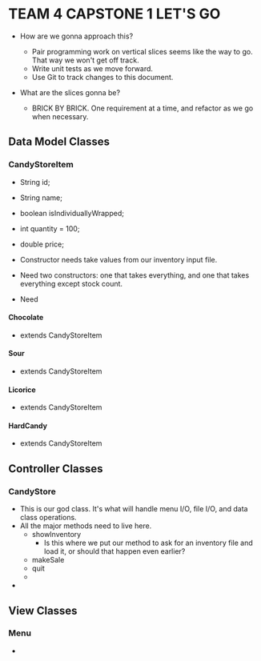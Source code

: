 # TEAM 4 CAPSTONE 1 LET'S GO
- How are we gonna approach this? 
  - Pair programming work on vertical slices seems like the way to go. That way we won't get off track. 
  - Write unit tests as we move forward.
  - Use Git to track changes to this document. 

- What are the slices gonna be?
  - BRICK BY BRICK. One requirement at a time, and refactor as we go when necessary.

## Data Model Classes
### CandyStoreItem 
- String id;
- String name;  
- boolean isIndividuallyWrapped; 
- int quantity = 100; 
- double price;

- Constructor needs take values from our inventory input file.
- Need two constructors: one that takes everything, and one that takes everything except stock count. 
- Need 
#### Chocolate 
- extends CandyStoreItem

#### Sour
- extends CandyStoreItem

#### Licorice
- extends CandyStoreItem

#### HardCandy
- extends CandyStoreItem


## Controller Classes
### CandyStore
- This is our god class. It's what will handle menu I/O, file I/O, and data class operations.  
- All the major methods need to live here.
  - showInventory
    - Is this where we put our method to ask for an inventory file and load it, or should that happen even earlier? 
  - makeSale
  - quit
  - 
- 

## View Classes
### Menu
- 
